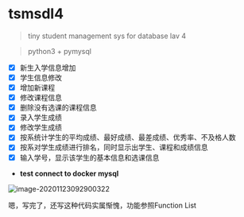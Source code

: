 # tsmsdl4

> tiny student management sys for database lav 4

> python3 + pymysql

- [x] 新生入学信息增加
- [x] 学生信息修改
- [x] 增加新课程
- [x] 修改课程信息
- [x] 删除没有选课的课程信息
- [x] 录入学生成绩
- [x] 修改学生成绩
- [x] 按系统计学生的平均成绩、最好成绩、最差成绩、优秀率、不及格人数
- [x] 按系对学生成绩进行排名，同时显示出学生、课程和成绩信息
- [x] 输入学号，显示该学生的基本信息和选课信息

+ **test connect to docker mysql**

![image-20201123092900322](https://gitee.com/KinDog/picgo/raw/master/picture/image-20201123092900322.png)

 嗯，写完了，还写这种代码实属惭愧，功能参照Function List